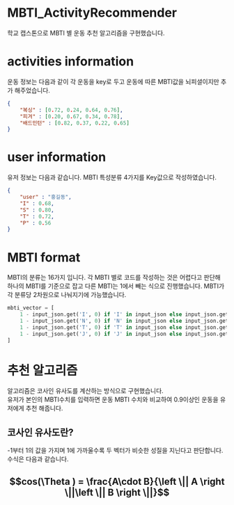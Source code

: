 # MBTI_ActivityRecommender
학교 캡스톤으로 MBTI 별 운동 추천 알고리즘을 구현했습니다.

# activities information
운동 정보는 다음과 같이 각 운동을 key로 두고 운동에 따른 MBTI값을 뇌피셜이지만 추가 해주었습니다.
```json
{
    "복싱" : [0.72, 0.24, 0.64, 0.76],
    "피겨" : [0.20, 0.67, 0.34, 0.78],
    "배드민턴" : [0.82, 0.37, 0.22, 0.65]
}
```

# user information
유저 정보는 다음과 같습니다. MBTI 특성분류 4가지를 Key값으로 작성하였습니다.
```json
{
    "user" : "홍길동",
    "I" : 0.68,
    "S" : 0.80,
    "T" : 0.72,
    "P" : 0.56
}
```

# MBTI format
MBTI의 분류는 16가지 입니다. 각 MBTI 별로 코드를 작성하는 것은 어렵다고 판단해 하나의 MBTI를 기준으로 잡고 다른 MBTI는 1에서 빼는 식으로 진행했습니다. MBTI가 각 분류당 2차원으로 나눠지기에 가능했습니다.
```python
mbti_vector = [
    1 - input_json.get('I', 0) if 'I' in input_json else input_json.get('E', 0),
    1 - input_json.get('N', 0) if 'N' in input_json else input_json.get('S', 0),
    1 - input_json.get('T', 0) if 'T' in input_json else input_json.get('F', 0),
    1 - input_json.get('J', 0) if 'J' in input_json else input_json.get('P', 0)
]
```
# 추천 알고리즘
알고리즘은 코사인 유사도를 계산하는 방식으로 구현했습니다. <br>
유저가 본인의 MBTI수치를 입력하면 운동 MBTI 수치와 비교하여 0.9이상인 운동을 유저에게 추천 해줍니다.<br>

## 코사인 유사도란?
-1부터 1의 값을 가지며 1에 가까울수록 두 벡터가 비슷한 성질을 지닌다고 판단합니다.
수식은 다음과 같습니다.<br>
## $$cos(\Theta ) = \frac{A\cdot B}{\left \|| A \right \||\left \|| B \right \||}$$

 
